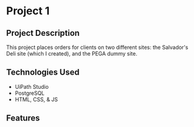 # Project 1

## Project Description
This project places orders for clients on two different sites: the Salvador's Deli site (which I created), and the PEGA dummy site.

## Technologies Used
  * UiPath Studio
  * PostgreSQL
  * HTML, CSS, & JS
 
## Features
